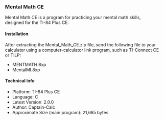 ### Mental Math CE

Mental Math CE is a program for practicing your mental math skills, designed for the TI-84 Plus CE.


#### Installation

After extracting the Mental_Math_CE.zip file, send the following file to your calculator using a computer-calculator link program, such as TI-Connect CE or TILP:

* MENTMATH.8xp
* MentalMI.8xp

#### Technical Info

* Platform: TI-84 Plus CE
* Language: C
* Latest Version: 2.0.0
* Author: Captain-Calc
* Approximate Size (main program): 21,685 bytes
